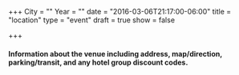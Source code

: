 +++
City = ""
Year = ""
date = "2016-03-06T21:17:00-06:00"
title = "location"
type = "event"
draft = true
show = false

+++
<h4>

Information about the venue including address, map/direction, parking/transit, and any hotel group discount codes.
<p>
